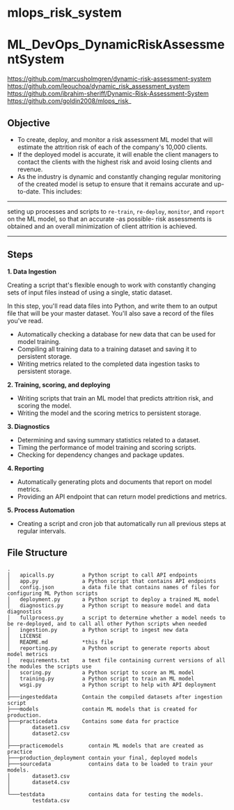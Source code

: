 # mlops_risk_system

# ML_DevOps_DynamicRiskAssessmentSystem
https://github.com/marcusholmgren/dynamic-risk-assessment-system
https://github.com/leouchoa/dynamic_risk_assessment_system
https://github.com/ibrahim-sheriff/Dynamic-Risk-Assessment-System
https://github.com/goldin2008/mlops_risk_

## Objective

- To create, deploy, and monitor a risk assessment ML model that will estimate the attrition risk of each of the company's 10,000 clients. 
- If the deployed model is accurate, it will enable the client managers to contact the clients with the highest risk and avoid losing clients and revenue.
- As the industry is dynamic and constantly changing regular monitoring of the created model is setup to ensure that it remains accurate and up-to-date. This includes:
---
seting up processes and scripts to `re-train`, `re-deploy`, `monitor`, and `report` on the ML model, so that an accurate -as possible- risk assessments is obtained and an overall minimization of client attrition is achieved. 

---
## Steps

**1. Data Ingestion**

Creating a script that's flexible enough to work with constantly changing sets of input files instead of using a single, static dataset.

In this step, you'll read data files into Python, and write them to an output file that will be your master dataset. You'll also save a record of the files you've read.
- Automatically checking a database for new data that can be used for model training.
- Compiling all training data to a training dataset and saving it to persistent storage. 
- Writing metrics related to the completed data ingestion tasks to persistent storage.

**2. Training, scoring, and deploying**

- Writing scripts that train an ML model that predicts attrition risk, and scoring the model. 
- Writing the model and the scoring metrics to persistent storage.

**3. Diagnostics**

- Determining and saving summary statistics related to a dataset. 
- Timing the performance of model training and scoring scripts. 
- Checking for dependency changes and package updates.

**4. Reporting**

- Automatically generating plots and documents that report on model metrics. 
- Providing an API endpoint that can return model predictions and metrics.

**5. Process Automation**

- Creating a script and cron job that automatically run all previous steps at regular intervals.

## File Structure
```
.
│   apicalls.py         a Python script to call API endpoints
│   app.py              a Python script that contains API endpoints
│   config.json         a data file that contains names of files for configuring ML Python scripts
│   deployment.py       a Python script to deploy a trained ML model       
│   diagnostics.py      a Python script to measure model and data diagnostics
│   fullprocess.py      a script to determine whether a model needs to be re-deployed, and to call all other Python scripts when needed
│   ingestion.py        a Python script to ingest new data
│   LICENSE
│   README.md           *this file
│   reporting.py        a Python script to generate reports about model metrics
│   requirements.txt    a text file containing current versions of all the modules the scripts use
│   scoring.py          a Python script to score an ML model
│   training.py         a Python script to train an ML model
│   wsgi.py             a Python script to help with API deployment
│   
├───ingesteddata        Contain the compiled datasets after ingestion script
├───models              contain ML models that is created for production.
├───practicedata        Contains some data for practice
│       dataset1.csv
│       dataset2.csv
│       
├───practicemodels        contain ML models that are created as practice
├───production_deployment contain your final, deployed models
├───sourcedata            contains data to be loaded to train your models.
│       dataset3.csv
│       dataset4.csv
│       
└───testdata              contains data for testing the models.
        testdata.csv
```
